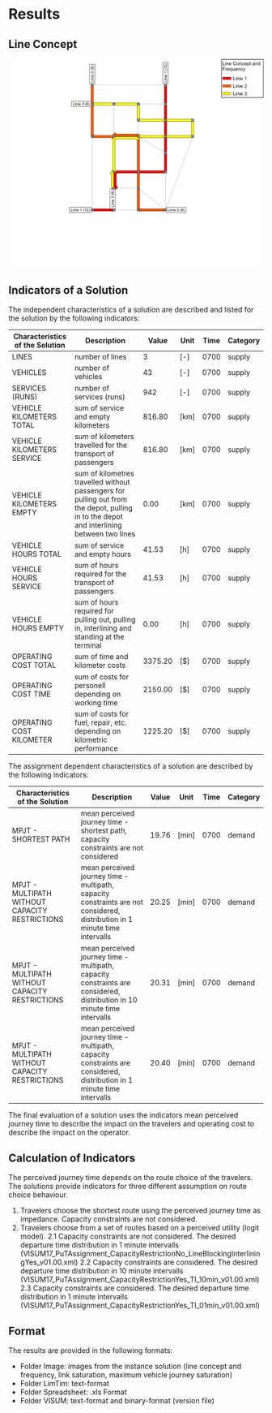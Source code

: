 # Results

## Line Concept
![line_concept](Image/Line_Concept.jpg)

## Indicators of a Solution
The independent characteristics of a solution are described and listed for the solution by the following indicators:

| Characteristics of the Solution						| Description																																	| Value	| Unit 	| Time 	| Category	|
| --- 													| --- 																																			| ---	| ---	| ---	| ---		|
| LINES													| number of lines																																| 3	| [-]	| 0700	| supply	|
| VEHICLES												| number of vehicles																															| 43	| [-]	| 0700	| supply	|
| SERVICES (RUNS)										| number of services (runs)																														| 942	| [-]	| 0700	| supply	|
| VEHICLE KILOMETERS TOTAL								| sum of service and empty kilometers																											| 816.80	| [km]	| 0700	| supply	|
| VEHICLE KILOMETERS SERVICE							| sum of kilometers travelled for the transport of passengers																					| 816.80	| [km]	| 0700	| supply	|
| VEHICLE KILOMETERS EMPTY								| sum of kilometres travelled without passengers for pulling out from the depot, pulling in to the depot and interlining between two lines		| 0.00	| [km]	| 0700	| supply	|
| VEHICLE HOURS TOTAL									| sum of service and empty hours																												| 41.53	| [h]	| 0700	| supply	|
| VEHICLE HOURS SERVICE									| sum of hours required for the transport of passengers																							| 41.53	| [h]	| 0700	| supply	|
| VEHICLE HOURS EMPTY									| sum of hours required for pulling out, pulling in, interlining and standing at the terminal													| 0.00	| [h]	| 0700	| supply	|
| OPERATING COST TOTAL									| sum of time and kilometer costs																												| 3375.20	| [$]	| 0700	| supply	|
| OPERATING COST TIME									| sum of costs for personell depending on working time																							| 2150.00	| [$]	| 0700	| supply	|
| OPERATING COST KILOMETER								| sum of costs for fuel, repair, etc. depending on kilometric performance																		| 1225.20	| [$]	| 0700	| supply	|

The assignment dependent characteristics of a solution are described by the following indicators:

| Characteristics of the Solution						| Description																																	| Value	| Unit 	| Time 	| Category	|
| --- 													| --- 																																			| ---	| ---	| ---	| ---		|
| MPJT - SHORTEST PATH 									| mean perceived journey time - shortest path, capacity constraints are not considered 															| 19.76	| [min]	| 0700	| demand	|
| MPJT - MULTIPATH WITHOUT CAPACITY RESTRICTIONS		| mean perceived journey time - multipath, capacity constraints are not considered, distribution in 1 minute time intervalls 					| 20.25	| [min]	| 0700	| demand	|
| MPJT - MULTIPATH WITHOUT CAPACITY RESTRICTIONS		| mean perceived journey time - multipath, capacity constraints are considered, distribution in 10 minute time intervalls						| 20.31	| [min]	| 0700	| demand	|
| MPJT - MULTIPATH WITHOUT CAPACITY RESTRICTIONS		| mean perceived journey time - multipath, capacity constraints are considered, distribution in 1 minute time intervalls						| 20.40	| [min]	| 0700	| demand	|

The final evaluation of a solution uses the indicators mean perceived journey time to describe the impact on the travelers and operating cost to describe the impact on the operator.

## Calculation of Indicators
The perceived journey time depends on the route choice of the travelers. The solutions provide indicators for three different assumption on route choice behaviour. 
1.	Travelers choose the shortest route using the perceived journey time as impedance. Capacity constraints are not considered.
2.	Travelers choose from a set of routes based on a perceived utility (logit model). 
2.1	Capacity constraints are not considered. The desired departure time distribution in 1 minute intervalls (VISUM17_PuTAssignment_CapacityRestrictionNo_LineBlockingInterliningYes_v01.00.xml)
2.2	Capacity constraints are considered. The desired departure time distribution in 10 minute intervalls (VISUM17_PuTAssignment_CapacityRestrictionYes_TI_10min_v01.00.xml)
2.3	Capacity constraints are considered. The desired departure time distribution in 1 minute intervalls (VISUM17_PuTAssignment_CapacityRestrictionYes_TI_01min_v01.00.xml)

## Format
The  results are provided in the following formats:
-	Folder Image:	images from the instance solution (line concept and frequency, link saturation, maximum vehicle journey saturation)
-	Folder LimTim:  text-format 
-	Folder Spreadsheet: .xls Format
-	Folder VISUM:  text-format and binary-format (version file)
